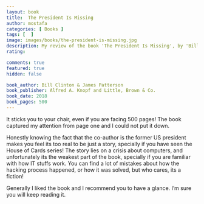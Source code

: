 ```yaml
---
layout: book
title:  The President Is Missing
author: mostafa
categories: [ Books ]
tags: [  ]
image: images/books/the-president-is-missing.jpg
description: My review of the book 'The President Is Missing', by 'Bill Clinton & James Patterson'
rating:

comments: true
featured: true
hidden: false

book_author: Bill Clinton & James Patterson
book_publisher: Alfred A. Knopf and Little, Brown & Co.
book_date: 2018
book_pages: 500
---
```


It sticks you to your chair, even if you are facing 500 pages! The book captured my attention from page one and I could not put it down.

Honestly knowing the fact that the co-author is the former US president makes you feel its too real to be just a story, specially if you have seen the House of Cards series! The story lies on a crisis about computers, and unfortunately its the weakest part of the book, specially if you are familiar with how IT stuffs work. You can find a lot of mistakes about how the hacking process happened, or how it was solved, but who cares, its a fiction!

Generally I liked the book and I recommend you to have a glance. I’m sure you will keep reading it.
